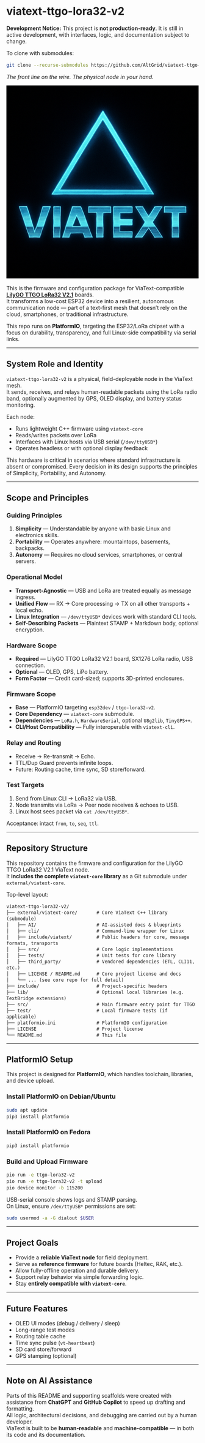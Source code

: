 # viatext-ttgo-lora32-v2

**Development Notice:** This project is **not production-ready**. It is still in active development, with interfaces, logic, and documentation subject to change.

To clone with submodules:

```bash
git clone --recurse-submodules https://github.com/AltGrid/viatext-ttgo-lora32-v2
```

*The front line on the wire. The physical node in your hand.*

![VIATEXT Logo](viatext.png)

This is the firmware and configuration package for ViaText-compatible **[LilyGO TTGO LoRa32 V2.1](https://lilygo.cc/products/lora3)** boards.  
It transforms a low-cost ESP32 device into a resilient, autonomous communication node — part of a text-first mesh that doesn’t rely on the cloud, smartphones, or traditional infrastructure.

This repo runs on **PlatformIO**, targeting the ESP32/LoRa chipset with a focus on durability, transparency, and full Linux-side compatibility via serial links.

---

## System Role and Identity

`viatext-ttgo-lora32-v2` is a physical, field-deployable node in the ViaText mesh.  
It sends, receives, and relays human-readable packets using the LoRa radio band, optionally augmented by GPS, OLED display, and battery status monitoring.

Each node:
- Runs lightweight C++ firmware using `viatext-core`
- Reads/writes packets over LoRa
- Interfaces with Linux hosts via USB serial (`/dev/ttyUSB*`)
- Operates headless or with optional display feedback

This hardware is critical in scenarios where standard infrastructure is absent or compromised. Every decision in its design supports the principles of Simplicity, Portability, and Autonomy.

---

## Scope and Principles

### Guiding Principles
1. **Simplicity** — Understandable by anyone with basic Linux and electronics skills.  
2. **Portability** — Operates anywhere: mountaintops, basements, backpacks.  
3. **Autonomy** — Requires no cloud services, smartphones, or central servers.

### Operational Model
- **Transport-Agnostic** — USB and LoRa are treated equally as message ingress.  
- **Unified Flow** — RX -> Core processing -> TX on all other transports + local echo.  
- **Linux Integration** — `/dev/ttyUSB*` devices work with standard CLI tools.  
- **Self-Describing Packets** — Plaintext STAMP + Markdown body, optional encryption.

### Hardware Scope
- **Required** — LilyGO TTGO LoRa32 V2.1 board, SX1276 LoRa radio, USB connection.  
- **Optional** — OLED, GPS, LiPo battery.  
- **Form Factor** — Credit card-sized; supports 3D-printed enclosures.

### Firmware Scope
- **Base** — PlatformIO targeting `esp32dev` / `ttgo-lora32-v2`.  
- **Core Dependency** — `viatext-core` submodule.  
- **Dependencies** — `LoRa.h`, `HardwareSerial`, optional `U8g2lib`, `TinyGPS++`.  
- **CLI/Host Compatibility** — Fully interoperable with `viatext-cli`.

### Relay and Routing
- Receive -> Re-transmit -> Echo.  
- TTL/Dup Guard prevents infinite loops.  
- Future: Routing cache, time sync, SD store/forward.

### Test Targets
1. Send from Linux CLI -> LoRa32 via USB.  
2. Node transmits via LoRa -> Peer node receives & echoes to USB.  
3. Linux host sees packet via `cat /dev/ttyUSB*`.  

Acceptance: intact `from`, `to`, `seq`, `ttl`.

---

## Repository Structure

This repository contains the firmware and configuration for the LilyGO TTGO LoRa32 V2.1 ViaText node.  
It **includes the complete `viatext-core` library** as a Git submodule under `external/viatext-core`.

Top-level layout:

```
viatext-ttgo-lora32-v2/
├── external/viatext-core/       # Core ViaText C++ library (submodule)
│   ├── AI/                      # AI-assisted docs & blueprints
│   ├── cli/                     # Command-line wrapper for Linux
│   ├── include/viatext/         # Public headers for core, message formats, transports
│   ├── src/                     # Core logic implementations
│   ├── tests/                   # Unit tests for core library
│   ├── third_party/             # Vendored dependencies (ETL, CLI11, etc.)
│   ├── LICENSE / README.md      # Core project license and docs
│   └── ... (see core repo for full detail)
├── include/                     # Project-specific headers
├── lib/                         # Optional local libraries (e.g. TextBridge extensions)
├── src/                         # Main firmware entry point for TTGO
├── test/                        # Local firmware tests (if applicable)
├── platformio.ini               # PlatformIO configuration
├── LICENSE                      # Project license
└── README.md                    # This file
```

---

## PlatformIO Setup

This project is designed for **PlatformIO**, which handles toolchain, libraries, and device upload.

### Install PlatformIO on Debian/Ubuntu
```bash
sudo apt update
pip3 install platformio
```

### Install PlatformIO on Fedora
```bash
pip3 install platformio
```

### Build and Upload Firmware
```bash
pio run -e ttgo-lora32-v2
pio run -e ttgo-lora32-v2 -t upload
pio device monitor -b 115200
```

USB-serial console shows logs and STAMP parsing.  
On Linux, ensure `/dev/ttyUSB*` permissions are set:  
```bash
sudo usermod -a -G dialout $USER
```

---

## Project Goals

- Provide a **reliable ViaText node** for field deployment.
- Serve as **reference firmware** for future boards (Heltec, RAK, etc.).
- Allow fully-offline operation and durable delivery.
- Support relay behavior via simple forwarding logic.
- Stay **entirely compatible with `viatext-core`**.

---

## Future Features

- OLED UI modes (debug / delivery / sleep)
- Long-range test modes
- Routing table cache
- Time sync pulse (`vt-heartbeat`)
- SD card store/forward
- GPS stamping (optional)

---

## Note on AI Assistance

Parts of this README and supporting scaffolds were created with assistance from **ChatGPT** and **GitHub Copilot** to speed up drafting and formatting.  
All logic, architectural decisions, and debugging are carried out by a human developer.  
ViaText is built to be **human-readable** and **machine-compatible** — in both its code and its documentation.
